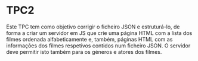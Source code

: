 # TPC2
Este TPC tem como objetivo corrigir o ficheiro JSON e estruturá-lo, de forma a criar um servidor em JS que crie uma página HTML com a lista dos filmes ordenada alfabeticamente e, também, páginas HTML com as informações dos filmes respetivos contidos num ficheiro JSON. O servidor deve permitir isto também para os géneros e atores dos filmes. 
